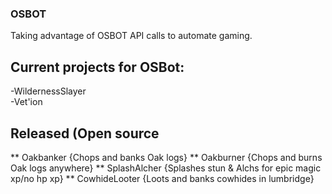 ### OSBOT
Taking advantage of OSBOT API calls to automate gaming.  

## Current projects for OSBot:  
  -WildernessSlayer  
  -Vet'ion  

## Released (Open source
  ** Oakbanker {Chops and banks Oak logs}
  ** Oakburner {Chops and burns Oak logs anywhere}
  ** SplashAlcher {Splashes stun & Alchs for epic magic xp/no hp xp}
  ** CowhideLooter {Loots and banks cowhides in lumbridge}
